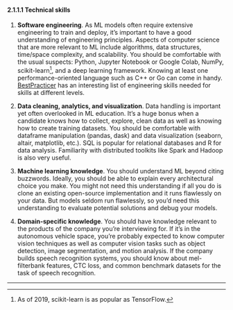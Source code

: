 #### 2.1.1.1 Technical skills


1. **Software engineering**. As ML models often require extensive engineering to train and deploy, it’s important to have a good understanding of engineering principles. Aspects of computer science that are more relevant to ML include algorithms, data structures, time/space complexity, and scalability. You should be comfortable with the usual suspects: Python, Jupyter Notebook or Google Colab, NumPy, scikit-learn[^19], and a deep learning framework. Knowing at least one performance-oriented language such as C++ or Go can come in handy. [BestPracticer](https://bestpracticer.com/topic/engineering-1521158538386x966527170501649400) has an interesting list of engineering skills needed for skills at different levels.


2. **Data cleaning, analytics, and visualization**. Data handling is important yet often overlooked in ML education. It’s a huge bonus when a candidate knows how to collect, explore, clean data as well as knowing how to create training datasets. You should be comfortable with dataframe manipulation (pandas, dask) and data visualization (seaborn, altair, matplotlib, etc.). SQL is popular for relational databases and R for data analysis. Familiarity with distributed toolkits like Spark and Hadoop is also very useful.
3. **Machine learning knowledge**. You should understand ML beyond citing buzzwords. Ideally, you should be able to explain every architectural choice you make. You might not need this understanding if all you do is clone an existing open-source implementation and it runs flawlessly on your data. But models seldom run flawlessly, so you’d need this understanding to evaluate potential solutions and debug your models.
4. **Domain-specific knowledge**. You should have knowledge relevant to the products of the company you’re interviewing for. If it’s in the autonomous vehicle space, you’re probably expected to know computer vision techniques as well as computer vision tasks such as object detection, image segmentation, and motion analysis. If the company builds speech recognition systems, you should know about mel-filterbank features, CTC loss, and common benchmark datasets for the task of speech recognition.

------
[^19]:
     As of 2019, scikit-learn is as popular as TensorFlow.